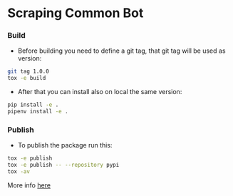 # Scraping Common Bot

### Build

- Before building you need to define a git tag, that git tag will be used as version:

```sh
git tag 1.0.0
tox -e build
```

- After that you can install also on local the same version:

```sh
pip install -e .
pipenv install -e .
```

### Publish

- To publish the package run this:

```sh
tox -e publish
tox -e publish -- --repository pypi
tox -av
```

More info [here](https://github.com/pyscaffold/pyscaffold)
